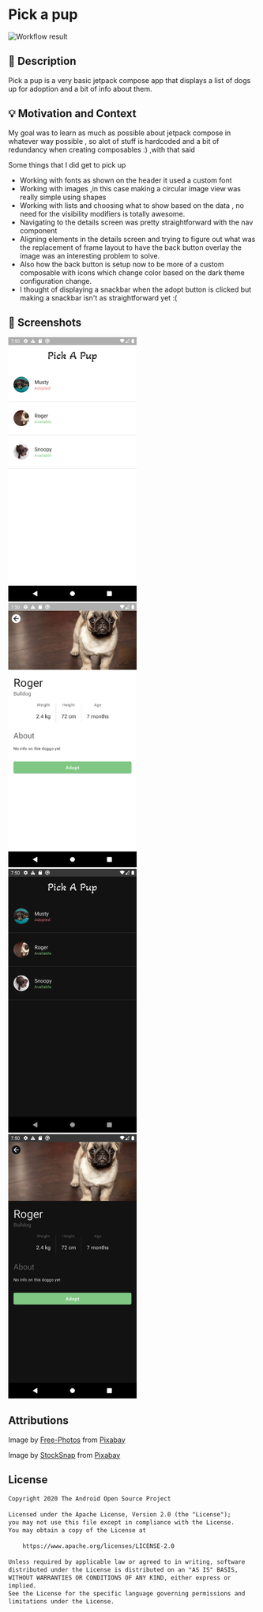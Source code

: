 # Pick a pup

![Workflow result](https://github.com/odaridavid/pick-a-pup/workflows/Check/badge.svg)

## :scroll: Description

Pick a pup is a very basic jetpack compose app that displays a list of dogs up for adoption and a bit of info about them.


## :bulb: Motivation and Context

My goal was to learn as much as possible about jetpack compose in whatever way possible , so alot of stuff is hardcoded and
a bit of redundancy when creating composables :) ,with that said

Some things that I did get to pick up
- Working with fonts as shown on the header it used a custom font
- Working with images ,in this case making a circular image view was really simple using shapes
- Working with lists and choosing what to show based on the data , no need for the visibility modifiers is totally awesome.
- Navigating to the details screen was pretty straightforward with the nav component
- Aligning elements in the details screen and trying to figure out what was the replacement of frame layout to have the back button overlay the image was an
interesting problem to solve.
- Also how the back button is setup now to be more of a custom composable with icons which change color based on the dark theme configuration change.
- I thought of displaying a snackbar when the adopt button is clicked but making a snackbar isn't as straightforward yet :(

## :camera_flash: Screenshots
<img src="/results/screenshot_1.png" width="260">&emsp;<img src="/results/screenshot_2.png" width="260">&emsp;
<img src="/results/shot_list_dark.png" width="260">&emsp;<img src="/results/shot_details_dark.png" width="260">&emsp;

## Attributions

Image by <a href="https://pixabay.com/photos/?utm_source=link-attribution&amp;utm_medium=referral&amp;utm_campaign=image&amp;utm_content=1082141">Free-Photos</a> from <a href="https://pixabay.com/?utm_source=link-attribution&amp;utm_medium=referral&amp;utm_campaign=image&amp;utm_content=1082141">Pixabay</a>

Image by <a href="https://pixabay.com/users/stocksnap-894430/?utm_source=link-attribution&amp;utm_medium=referral&amp;utm_campaign=image&amp;utm_content=2561134">StockSnap</a> from <a href="https://pixabay.com/?utm_source=link-attribution&amp;utm_medium=referral&amp;utm_campaign=image&amp;utm_content=2561134">Pixabay</a>

## License
```
Copyright 2020 The Android Open Source Project

Licensed under the Apache License, Version 2.0 (the "License");
you may not use this file except in compliance with the License.
You may obtain a copy of the License at

    https://www.apache.org/licenses/LICENSE-2.0

Unless required by applicable law or agreed to in writing, software
distributed under the License is distributed on an "AS IS" BASIS,
WITHOUT WARRANTIES OR CONDITIONS OF ANY KIND, either express or implied.
See the License for the specific language governing permissions and
limitations under the License.
```